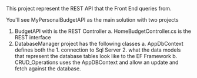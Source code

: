 This project represent the REST API that the Front End queries from.  

You'll see MyPersonalBudgetAPI as the main solution with two projects
   1) BudgetAPI with is the REST Controller
      a.  HomeBudgetController.cs is the REST interface
   3) DatabaseManager project has the following classes
      a. AppDbContext defines both the
           1. connection to Sql Server
           2. what the data models that represent the database tables look like to the EF Framework
      b. CRUD_Operations uses the AppDBContext and allow an update and fetch against the database.


      


